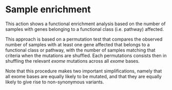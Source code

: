 # Sample enrichment

This action shows a functional enrichment analysis based on the number of samples with
genes belonging to a functional class (i.e. pathway) affected. 

This approach is based on a permutation test that compares the observed number
of samples with at least one gene affected that belongs to a functional class
or pathway, with the number of samples matching that criteria when the
mutations are shuffled. Each permutations consists then in shuffling the
relevant _exome_ mutations across all _exome_ bases.

Note that this procedure makes two important simplifications, namely that all
exome bases are equally likely to be mutated, and that they are equally likely
to give rise to non-synonymous variants.


